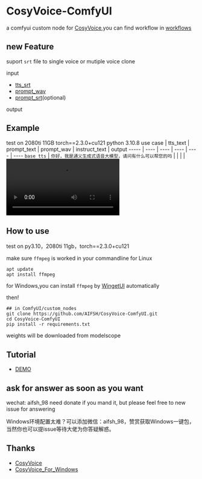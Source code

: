 # CosyVoice-ComfyUI
a comfyui custom node for [CosyVoice](https://github.com/FunAudioLLM/CosyVoice),you can find workflow in [workflows](./workflows/)

## new Feature
suport `srt` file to single voice or mutiple voice clone

input
- [tts_srt](./workflows/dubbing/zh_test.srt)
- [prompt_wav](./workflows/dubbing/test.mp3)
- [prompt_srt](./workflows/dubbing/en_test.srt)(optional)

output


## Example
test on 2080ti 11GB torch==2.3.0+cu121 python 3.10.8
use case | tts_text | prompt_text | prompt_wav | instruct_text | output 
----- | ---- | ---- | ---- | ---- | ----
`base tts` | `你好，我是通义生成式语音大模型，请问有什么可以帮您的吗` | | | | <video src="https://github.com/AIFSH/CosyVoice-ComfyUI/assets/149982694/03dcca8b-3ea5-41ac-9cbb-279dffaf6122" />
`3s clone tts` | `收到好友从远方寄来的生日礼物，那份意外的惊喜与深深的祝福让我心中充满了甜蜜的快乐，笑容如花儿般绽放。` |  `希望你以后能够做的比我还好呦。` | <video src="https://github.com/AIFSH/CosyVoice-ComfyUI/assets/149982694/1055a5e4-676c-486e-abdb-d2b76c08878b" /> |  | <video src="https://github.com/AIFSH/CosyVoice-ComfyUI/assets/149982694/fd2c42df-35c9-4ad8-934d-7b0e9e29e7cf"/>
`cross lingual` | "And then later on, fully acquiring that company. So keeping management in line, interest in line with the asset that\\'s coming into the family is a reason why sometimes we don\\'t buy the whole thing." | | <video src="https://github.com/AIFSH/CosyVoice-ComfyUI/assets/149982694/751b0ed0-3c49-463e-ab9f-6dd7f30fa74c"/> | | <video src="https://github.com/AIFSH/CosyVoice-ComfyUI/assets/149982694/ab375378-ab1c-411a-99bf-6d445d12cb2f"/>
`instruct` | `在面对挑战时，他展现了非凡的<strong>勇气</strong>与<strong>智慧</strong>。` | | | `Theo \\'Crimson\\', is a fiery, passionate rebel leader. Fights with fervor for justice, but struggles with impulsiveness.` |  <video src="https://github.com/AIFSH/CosyVoice-ComfyUI/assets/149982694/646ff534-fd50-4c63-ad7e-9402c1457993"/>

## How to use
test on py3.10，2080ti 11gb，torch==2.3.0+cu121

make sure `ffmpeg` is worked in your commandline
for Linux
```
apt update
apt install ffmpeg
```
for Windows,you can install `ffmpeg` by [WingetUI](https://github.com/marticliment/WingetUI) automatically

then!
```
## in ComfyUI/custom_nodes
git clone https://github.com/AIFSH/CosyVoice-ComfyUI.git
cd CosyVoice-ComfyUI
pip install -r requirements.txt
```
weights will be downloaded from modelscope

## Tutorial
- [DEMO](https://www.bilibili.com/video/BV16H4y1w7su)

## ask for answer as soon as you want
wechat: aifsh_98
need donate if you mand it,
but please feel free to new issue for answering

Windows环境配置太难？可以添加微信：aifsh_98，赞赏获取Windows一键包，当然你也可以提issue等待大佬为你答疑解惑。

## Thanks

- [CosyVoice](https://github.com/FunAudioLLM/CosyVoice)
- [CosyVoice_For_Windows](https://github.com/v3ucn/CosyVoice_For_Windows)
